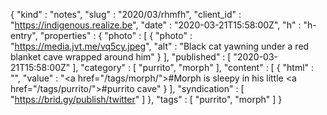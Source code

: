 {
  "kind" : "notes",
  "slug" : "2020/03/rhmfh",
  "client_id" : "https://indigenous.realize.be",
  "date" : "2020-03-21T15:58:00Z",
  "h" : "h-entry",
  "properties" : {
    "photo" : [ {
      "photo" : "https://media.jvt.me/vq5cy.jpeg",
      "alt" : "Black cat yawning under a red blanket cave wrapped around him"
    } ],
    "published" : [ "2020-03-21T15:58:00Z" ],
    "category" : [ "purrito", "morph" ],
    "content" : [ {
      "html" : "",
      "value" : "<a href=\"/tags/morph/\">#Morph</a> is sleepy in his little <a href=\"/tags/purrito/\">#purrito</a> cave"
    } ],
    "syndication" : [ "https://brid.gy/publish/twitter" ]
  },
  "tags" : [ "purrito", "morph" ]
}
